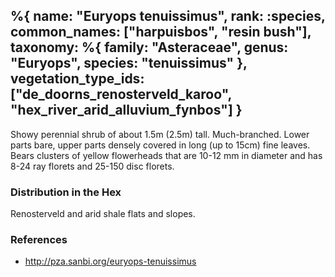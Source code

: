%{
    name: "Euryops tenuissimus",
    rank: :species,
    common_names: ["harpuisbos", "resin bush"],
    taxonomy: %{
        family: "Asteraceae",
        genus: "Euryops",
        species: "tenuissimus"
    },
    vegetation_type_ids: ["de_doorns_renosterveld_karoo", "hex_river_arid_alluvium_fynbos"]
}
---

Showy perennial shrub of about 1.5m (2.5m) tall. Much-branched. Lower parts bare, upper parts densely
covered in long (up to 15cm) fine leaves. Bears clusters of yellow flowerheads that are 10-12 mm in diameter
and has 8-24 ray florets and 25-150 disc florets.

<!-- read more -->

### Distribution in the Hex

Renosterveld and arid shale flats and slopes.

### References

* http://pza.sanbi.org/euryops-tenuissimus